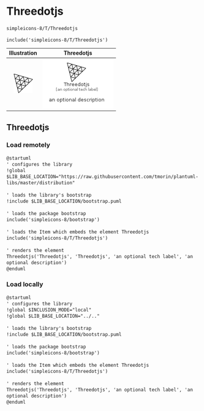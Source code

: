 # Threedotjs


```text
simpleicons-8/T/Threedotjs
```

```text
include('simpleicons-8/T/Threedotjs')
```



| Illustration | Threedotjs |
| :---: | :---: |
| ![illustration for Illustration](../../simpleicons-8/T/Threedotjs.png) | ![illustration for Threedotjs](../../simpleicons-8/T/Threedotjs.Local.png) |




## Threedotjs

### Load remotely
```plantuml
@startuml
' configures the library
!global $LIB_BASE_LOCATION="https://raw.githubusercontent.com/tmorin/plantuml-libs/master/distribution"

' loads the library's bootstrap
!include $LIB_BASE_LOCATION/bootstrap.puml

' loads the package bootstrap
include('simpleicons-8/bootstrap')

' loads the Item which embeds the element Threedotjs
include('simpleicons-8/T/Threedotjs')

' renders the element
Threedotjs('Threedotjs', 'Threedotjs', 'an optional tech label', 'an optional description')
@enduml
```

### Load locally
```plantuml
@startuml
' configures the library
!global $INCLUSION_MODE="local"
!global $LIB_BASE_LOCATION="../.."

' loads the library's bootstrap
!include $LIB_BASE_LOCATION/bootstrap.puml

' loads the package bootstrap
include('simpleicons-8/bootstrap')

' loads the Item which embeds the element Threedotjs
include('simpleicons-8/T/Threedotjs')

' renders the element
Threedotjs('Threedotjs', 'Threedotjs', 'an optional tech label', 'an optional description')
@enduml
```

